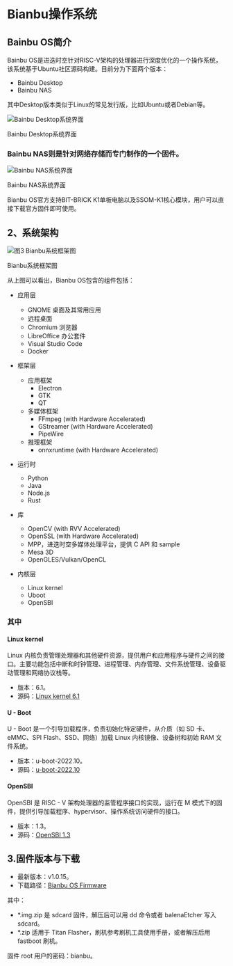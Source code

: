 # Bianbu操作系统

## Bainbu OS简介

Bainbu OS是进迭时空针对RISC-V架构的处理器进行深度优化的一个操作系统，该系统基于Ubuntu社区源码构建。目前分为下面两个版本：

- Bainbu Desktop
- Bainbu NAS

其中Desktop版本类似于Linux的常见发行版，比如Ubuntu或者Debian等。



![Bainbu Desktop系统界面](/img/k1/os/bianbuos.png)
<div style={{textAlign: 'center'}}>Bainbu Desktop系统界面</div>


### Bainbu NAS则是针对网络存储而专门制作的一个固件。



![Bainbu NAS系统界面](/img/k1/os/bianbu-nas.png)
<div style={{textAlign: 'center'}}>Bainbu NAS系统界面</div>

Bianbu OS官方支持BIT-BRICK K1单板电脑以及SSOM-K1核心模块，用户可以直接下载官方固件即可使用。

## 2、系统架构
![图3 Bianbu系统框架图](/img/k1/os/os-arch.png)

<div style={{textAlign: 'center'}}> Bianbu系统框架图</div>

从上图可以看出，Bianbu OS包含的组件包括：


- 应用层
  - GNOME 桌面及其常用应用
  - 远程桌面
  - Chromium 浏览器
  - LibreOffice 办公套件
  - Visual Studio Code
  - Docker

- 框架层
  - 应用框架
    - Electron
    - GTK
    - QT
  - 多媒体框架
    - FFmpeg (with Hardware Accelerated)
    - GStreamer (with Hardware Accelerated)
    - PipeWire
  - 推理框架
    - onnxruntime (with Hardware Accelerated)

- 运行时
  - Python
  - Java
  - Node.js
  - Rust

- 库
  - OpenCV (with RVV Accelerated)
  - OpenSSL (with Hardware Accelerated)
  - MPP，进迭时空多媒体处理平台，提供 C API 和 sample
  - Mesa 3D
  - OpenGLES/Vulkan/OpenCL

- 内核层
  - Linux kernel
  - Uboot
  - OpenSBI

### 其中

#### Linux kernel
Linux 内核负责管理处理器和其他硬件资源，提供用户和应用程序与硬件之间的接口。主要功能包括中断和时钟管理、进程管理、内存管理、文件系统管理、设备驱动管理和网络协议栈等。

- 版本：6.1。
- 源码：[Linux kernel 6.1](https://gitee.com/bianbu-linux/linux-6.1)

#### U - Boot
U - Boot 是一个引导加载程序，负责初始化特定硬件，从介质（如 SD 卡、eMMC、SPI Flash、SSD、网络）加载 Linux 内核镜像、设备树和初始 RAM 文件系统。

- 版本：u-boot-2022.10。
- 源码：[u-boot-2022.10](https://gitee.com/bianbu-linux/uboot-2022.10)

#### OpenSBI
OpenSBI 是 RISC - V 架构处理器的监管程序接口的实现，运行在 M 模式下的固件，提供引导加载程序、hypervisor、操作系统访问硬件的接口。

- 版本：1.3。
- 源码：[OpenSBI 1.3](https://gitee.com/bianbu-linux/opensbi)

## 3.固件版本与下载

- 最新版本：v1.0.15。
- 下载路径：[Bianbu OS Firmware](https://archive.spacemit.com/image/k1/version/bianbu/)

其中：

- *.img.zip 是 sdcard 固件，解压后可以用 dd 命令或者 balenaEtcher 写入 sdcard。
- *.zip 适用于 Titan Flasher，刷机参考刷机工具使用手册，或者解压后用 fastboot 刷机。

固件 root 用户的密码：bianbu。
















